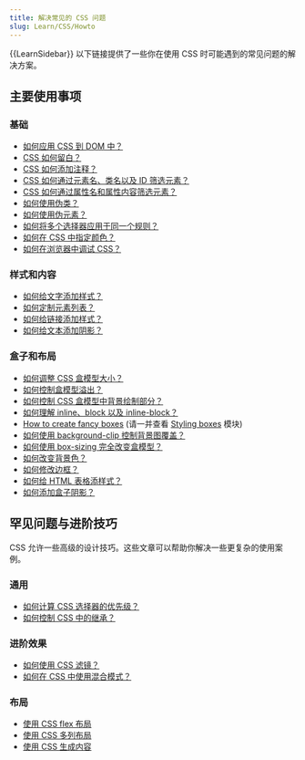 ```yaml
---
title: 解决常见的 CSS 问题
slug: Learn/CSS/Howto
---
```


{{LearnSidebar}}
以下链接提供了一些你在使用 CSS 时可能遇到的常见问题的解决方案。

## 主要使用事项

### 基础

- [如何应用 CSS 到 DOM 中？](/zh-CN/docs/Learn/CSS/First_steps/How_CSS_works#应用css到dom)
- [CSS 如何留白？](/zh-CN/docs/Learn/CSS/First_steps/How_CSS_is_structured#空白)
- [CSS 如何添加注释？](/zh-CN/docs/Learn/CSS/First_steps/How_CSS_is_structured#注释)
- [CSS 如何通过元素名、类名以及 ID 筛选元素？](/zh-CN/docs/Learn/CSS/Building_blocks/Selectors#类型、类和id选择器)
- [CSS 如何通过属性名和属性内容筛选元素？](/zh-CN/docs/Learn/CSS/Building_blocks/Selectors#标签属性选择器)
- [如何使用伪类？](/zh-CN/docs/Learn/CSS/Building_blocks/Selectors#伪类与伪元素)
- [如何使用伪元素？](/zh-CN/docs/Learn/CSS/Building_blocks/Selectors#伪类与伪元素)
- [如何将多个选择器应用于同一个规则？](/zh-CN/docs/Learn/CSS/Building_blocks/Selectors#选择器列表)
- [如何在 CSS 中指定颜色？](/zh-CN/docs/Learn/CSS/Building_blocks/Values_and_units#颜色)
- [如何在浏览器中调试 CSS？](/zh-CN/docs/Learn/CSS/Building_blocks/Debugging_CSS#审查_css)

### 样式和内容

- [如何给文字添加样式？](/zh-CN/docs/Learn/CSS/Styling_text/Fundamentals)
- [如何定制元素列表？](/zh-CN/docs/Learn/CSS/Styling_text/Styling_lists)
- [如何给链接添加样式？](/zh-CN/docs/Learn/CSS/Styling_text/Styling_links)
- [如何给文本添加阴影？](/zh-CN/docs/Learn/CSS/Styling_text/Fundamentals#文字阴影)

### 盒子和布局

- [如何调整 CSS 盒模型大小？](/zh-CN/docs/Learn/CSS/Building_blocks/The_box_model)
- [如何控制盒模型溢出？](/zh-CN/docs/Learn/CSS/Building_blocks/Overflowing_content)
- [如何控制 CSS 盒模型中背景绘制部分？](/zh-CN/docs/Web/CSS/background-clip)
- [如何理解 inline、block 以及 inline-block？](/zh-CN/docs/Learn/CSS/Building_blocks/The_box_model)
- [How to create fancy boxes](/zh-CN/docs/Learn/CSS/Howto/create_fancy_boxes) (请一并查看 [Styling boxes](/zh-CN/docs/Learn/CSS/Building_blocks) 模块)
- [如何使用 background-clip 控制背景图覆盖？](/zh-CN/docs/Web/CSS/background-clip)
- [如何使用 box-sizing 完全改变盒模型？](/zh-CN/docs/Learn/CSS/Building_blocks/The_box_model#替代（ie）盒模型)
- [如何改变背景色？](/zh-CN/docs/Learn/CSS/Building_blocks/Backgrounds_and_borders#背景颜色)
- [如何修改边框？](/zh-CN/docs/Learn/CSS/Building_blocks/Backgrounds_and_borders#玩转背景和边框)
- [如何给 HTML 表格添样式？](/zh-CN/docs/Learn/CSS/Building_blocks/Styling_tables)
- [如何添加盒子阴影？](/zh-CN/docs/Learn/CSS/Building_blocks/Advanced_styling_effects#盒子阴影)

## 罕见问题与进阶技巧

CSS 允许一些高级的设计技巧。这些文章可以帮助你解决一些更复杂的使用案例。

### 通用

- [如何计算 CSS 选择器的优先级？](/zh-CN/docs/Learn/CSS/Building_blocks/Cascade_and_inheritance#优先级)
- [如何控制 CSS 中的继承？](/zh-CN/docs/Learn/CSS/Building_blocks/Cascade_and_inheritance#控制继承)

### 进阶效果

- [如何使用 CSS 滤镜？](/zh-CN/docs/Learn/CSS/Building_blocks/Advanced_styling_effects#Filters%EF%BC%88%E6%BB%A4%E9%95%9C%EF%BC%89)
- [如何在 CSS 中使用混合模式？](/zh-CN/docs/Learn/CSS/Building_blocks/Advanced_styling_effects#blend_modes（混合模式）)

### 布局

- [使用 CSS flex 布局](/zh-CN/docs/Web/CSS/CSS_flexible_box_layout/Basic_concepts_of_flexbox)
- [使用 CSS 多列布局](/zh-CN/docs/Web/CSS/CSS_multicol_layout/Using_multicol_layouts)
- [使用 CSS 生成内容](/zh-CN/docs/Learn/CSS/Howto/Generated_content)
